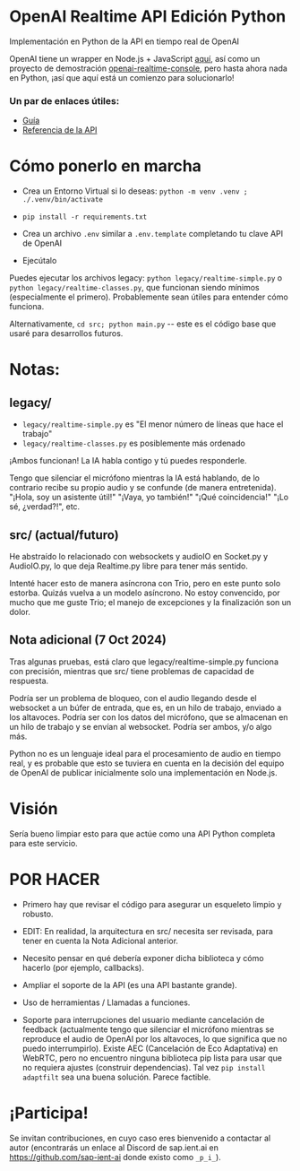 # OpenAI Realtime API Edición Python

Implementación en Python de la API en tiempo real de OpenAI

OpenAI tiene un wrapper en Node.js + JavaScript [aquí](https://github.com/openai/openai-realtime-api-beta), así como un proyecto de demostración [openai-realtime-console](https://github.com/openai/openai-realtime-console), pero hasta ahora nada en Python, ¡así que aquí está un comienzo para solucionarlo!

### Un par de enlaces útiles:
- [Guía](https://platform.openai.com/docs/guides/realtime)
- [Referencia de la API](https://platform.openai.com/docs/api-reference/realtime-client-events)

# Cómo ponerlo en marcha

- Crea un Entorno Virtual si lo deseas: `python -m venv .venv ; ./.venv/bin/activate`

- `pip install -r requirements.txt`

- Crea un archivo `.env` similar a `.env.template` completando tu clave API de OpenAI

- Ejecútalo

Puedes ejecutar los archivos legacy: `python legacy/realtime-simple.py` o `python legacy/realtime-classes.py`, que funcionan siendo mínimos (especialmente el primero). Probablemente sean útiles para entender cómo funciona.

Alternativamente, `cd src; python main.py` -- este es el código base que usaré para desarrollos futuros.

# Notas:

## legacy/
- `legacy/realtime-simple.py` es "El menor número de líneas que hace el trabajo"
- `legacy/realtime-classes.py` es posiblemente más ordenado

¡Ambos funcionan! La IA habla contigo y tú puedes responderle.

Tengo que silenciar el micrófono mientras la IA está hablando, de lo contrario recibe su propio audio y se confunde (de manera entretenida). "¡Hola, soy un asistente útil!" "¡Vaya, yo también!" "¡Qué coincidencia!" "¡Lo sé, ¿verdad?!", etc.

## src/ (actual/futuro)
He abstraído lo relacionado con websockets y audioIO en Socket.py y AudioIO.py, lo que deja Realtime.py libre para tener más sentido.

Intenté hacer esto de manera asíncrona con Trio, pero en este punto solo estorba. Quizás vuelva a un modelo asíncrono. No estoy convencido, por mucho que me guste Trio; el manejo de excepciones y la finalización son un dolor.

## Nota adicional (7 Oct 2024)
Tras algunas pruebas, está claro que legacy/realtime-simple.py funciona con precisión, mientras que src/ tiene problemas de capacidad de respuesta.

Podría ser un problema de bloqueo, con el audio llegando desde el websocket a un búfer de entrada, que es, en un hilo de trabajo, enviado a los altavoces. Podría ser con los datos del micrófono, que se almacenan en un hilo de trabajo y se envían al websocket. Podría ser ambos, y/o algo más.

Python no es un lenguaje ideal para el procesamiento de audio en tiempo real, y es probable que esto se tuviera en cuenta en la decisión del equipo de OpenAI de publicar inicialmente solo una implementación en Node.js.

# Visión

Sería bueno limpiar esto para que actúe como una API Python completa para este servicio.

# POR HACER

- Primero hay que revisar el código para asegurar un esqueleto limpio y robusto.

- EDIT: En realidad, la arquitectura en src/ necesita ser revisada, para tener en cuenta la Nota Adicional anterior.

- Necesito pensar en qué debería exponer dicha biblioteca y cómo hacerlo (por ejemplo, callbacks).

- Ampliar el soporte de la API (es una API bastante grande).

- Uso de herramientas / Llamadas a funciones.

- Soporte para interrupciones del usuario mediante cancelación de feedback (actualmente tengo que silenciar el micrófono mientras se reproduce el audio de OpenAI por los altavoces, lo que significa que no puedo interrumpirlo). Existe AEC (Cancelación de Eco Adaptativa) en WebRTC, pero no encuentro ninguna biblioteca pip lista para usar que no requiera ajustes (construir dependencias). Tal vez `pip install adaptfilt` sea una buena solución. Parece factible.

# ¡Participa!

Se invitan contribuciones, en cuyo caso eres bienvenido a contactar al autor (encontrarás un enlace al Discord de sap.ient.ai en https://github.com/sap-ient-ai donde existo como `_p_i_`).
